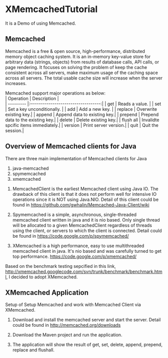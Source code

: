 # XMemcachedTutorial

It is a Demo of using Memcached.

## Memcached
Memcached is a free & open source, high-performance, distributed memory object caching system. It is an in-memory key-value store for arbitrary data (strings, objects) from results of database calls, API calls, or page rendering. It focuses on solving the problem of keep the cache consistent across all servers, make maximum usage of the caching space across all servers. The total usable cache size will increase when the server increases.

Memcached support major operations as below:  
| Operation |    Description                      |   
| --------- |:-----------------------------------:|
| get       |        Reads a value. |
| set       |         Set a key unconditionally. |
| add       |        Add a new key. |
| replace   |      Overwrite existing key.|
| append    |     Append data to existing key.|
| prepend   |    Prepend data to the existing key.|
| delete    |   Delete existing key.|
| flush all |   Invalidte spcific items immediately.|
| version   |   Print server version.|
| quit        | Quit the session.|  

## Overview of Memcached clients for Java  

There are three main implementation of Memcached clients for Java    
1. java-memcached   
2. spymemcached  
3. xmemcached  

1) MemcachedClient is the earliest Memcached client using Java IO. The drawback of this client is that it does not perform well for intensive IO operations since it is NOT using Java.NIO. Detail of this client could be found in https://github.com/gwhalin/Memcached-Java-Client/wiki

2) Spymemcached is a simple, asynchronous, single-threaded memcached client written in java and it is nio based. Only single thread will  be allocated to a given MemcachedClient regardless of threads using the client, or servers to which the client is connected. Detail could be found in https://code.google.com/p/spymemcached/

3) XMemcached is a high performance, easy to use multithreaded memcached client in java. It's nio based and was carefully turned to get top performance.  https://code.google.com/p/xmemcached/

Based on the benchmark testing sepcified in this link, http://xmemcached.googlecode.com/svn/trunk/benchmark/benchmark.html, I decided to adopt XMemcached.

## XMemcached Application

Setup of Setup Memcached and work with Memcached Client via XMemcached. 

1. Download and install the memcached server and start the server. Detail could be found in http://memcached.org/downloads  

2. Download the Maven project and run the application.

3. The application will show the result of get, set, delete, append, prepend, replace and flushall.
